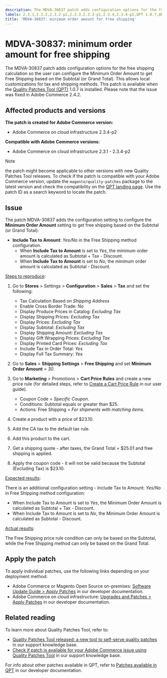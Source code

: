 ```yaml
---
description: The MDVA-30837 patch adds configuration options for the free shipping calculation so the user can configure the Minimum Order Amount to get Free Shipping based on the Subtotal (or Grand Total). This allows local customizations for tax and shipping methods. This patch is available when the [Quality Patches Tool (QPT)](https://support.magento.com/hc/en-us/articles/360047139492) 1.0.7 is installed. Please note that the issue was fixed in Adobe Commerce 2.4.2.
labels: 2.3.1,2.3.2,2.3.2-p2,2.3.3,2.3.3-p1,2.3.4,2.3.4-p2,QPT 1.0.7,QPT patches,Magento Commerce Cloud,configuration,coupon,quote,shipping,support tools,tax,Adobe Commerce,cloud infrastructure,on-premises
title: 'MDVA-30837: minimum order amount for free shipping'
---
```


# MDVA-30837: minimum order amount for free shipping

The MDVA-30837 patch adds configuration options for the free shipping calculation so the user can configure the Minimum Order Amount to get Free Shipping based on the Subtotal (or Grand Total). This allows local customizations for tax and shipping methods. This patch is available when the [Quality Patches Tool (QPT)](https://support.magento.com/hc/en-us/articles/360047139492) 1.0.7 is installed. Please note that the issue was fixed in Adobe Commerce 2.4.2.

## Affected products and versions

**The patch is created for Adobe Commerce version:**

* Adobe Commerce on cloud infrastructure 2.3.4-p2

**Compatible with Adobe Commerce versions:**

* Adobe Commerce on cloud infrastructure 2.3.1 - 2.3.4-p2

>[!NOTE]
>
>the patch might become applicable to other versions with new Quality Patches Tool releases. To check if the patch is compatible with your Adobe Commerce version, update the `magento/quality-patches` package to the latest version and check the compatibility on the [QPT landing page](https://devdocs.magento.com/quality-patches/tool.html#patch-grid). Use the patch ID as a search keyword to locate the patch.

## Issue

The patch MDVA-30837 adds the configuration setting to configure the **Minimum Order Amount** setting to get free shipping based on the Subtotal (or Grand Total):

* **Include Tax to Amount**: *Yes/No* in the Free Shipping method configuration.
    * When **Include Tax to Amount** is set to *Yes*, the minimum order amount is calculated as Subtotal + Tax - Discount.
    * When **Include Tax to Amount** is set to *No*, the minimum order amount is calculated as Subtotal - Discount.

<ins>Steps to reproduce</ins>:

1. Go to **Stores** > Settings > **Configuration** > **Sales** > **Tax** and set the following:

    * Tax Calculation Based on *Shipping Address*
    * Enable Cross Border Trade: *No*
    * Display Produce Prices in Catalog: *Excluding Tax*
    * Display Shipping Prices: *Excluding Tax*
    * Display Prices: *Excluding Tax*
    * Display Subtotal: *Excluding Tax*
    * Display Shipping Amount: *Excluding Tax*
    * Display Gift Wrapping Prices: *Excluding Tax*
    * Display Printed Card Prices: *Excluding Tax*
    * Include Tax in Order Total: *Yes*
    * Display Full Tax Summary: *Yes*

1. Go to **Sales** > **Shipping Settings** > **Free Shipping** and set **Minimum Order Amount** = *30*.
1. Go to **Marketing** > Promotions > **Cart Price Rules** and create a new price rule (for detailed steps, refer to [Create a Cart Price Rule](https://docs.magento.com/user-guide/marketing/price-rules-cart-create.html) in our user guide).

    * Coupon Code = *Specific Coupon*.
    * Conditions: Subtotal equals or greater than $25.
    * Actions: Free Shipping = *For shipments with matching items*.

1. Create a product with a price of $23.10.
1. Add the CA tax to the default tax rule.
1. Add this product to the cart.
1. Get a shipping quote - after taxes, the Grand Total = $25.01 and free shipping is applied.
1. Apply the coupon code - it will not be valid because the Subtotal (Excluding Tax) is $23.10.

<ins>Expected results</ins>:

There is an additional configuration setting - Include Tax to Amount: *Yes*/*No* in Free Shipping method configuration:

* When Include Tax to Amount is set to *Yes*, the Minimum Order Amount is calculated as Subtotal + Tax - Discount.
* When Include Tax to Amount is set to *No*, the Minimum Order Amount is calculated as Subtotal - Discount.

<ins>Actual results</ins>:

The Free Shipping price rule condition can only be based on the Subtotal, while the Free Shipping method can only be based on the Grand Total.

## Apply the patch

To apply individual patches, use the following links depending on your deployment method:

* Adobe Commerce or Magento Open Source on-premises: [Software Update Guide > Apply Patches](https://devdocs.magento.com/guides/v2.4/comp-mgr/patching/mqp.html) in our developer documentation.
* Adobe Commerce on cloud infrastructure: [Upgrades and Patches > Apply Patches](https://devdocs.magento.com/cloud/project/project-patch.html) in our developer documentation.

## Related reading

To learn more about Quality Patches Tool, refer to:

* [Quality Patches Tool released: a new tool to self-serve quality patches](https://support.magento.com/hc/en-us/articles/360047139492) in our support knowledge base.
* [Check if patch is available for your Adobe Commerce issue using Quality Patches Tool](https://support.magento.com/hc/en-us/articles/360047125252) in our support knowledge base.

For info about other patches available in QPT, refer to [Patches available in QPT](https://devdocs.magento.com/quality-patches/tool.html#patch-grid) in our developer documentation.